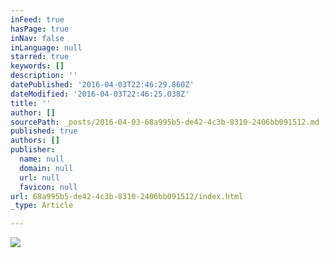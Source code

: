 ```yaml
---
inFeed: true
hasPage: true
inNav: false
inLanguage: null
starred: true
keywords: []
description: ''
datePublished: '2016-04-03T22:46:29.860Z'
dateModified: '2016-04-03T22:46:25.038Z'
title: ''
author: []
sourcePath: _posts/2016-04-03-68a995b5-de42-4c3b-8310-2406bb091512.md
published: true
authors: []
publisher:
  name: null
  domain: null
  url: null
  favicon: null
url: 68a995b5-de42-4c3b-8310-2406bb091512/index.html
_type: Article

---
```

![](https://the-grid-user-content.s3-us-west-2.amazonaws.com/73e9e622-7993-4930-a16b-304d9187caac.jpg)